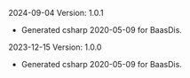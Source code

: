 2024-09-04 Version: 1.0.1
- Generated csharp 2020-05-09 for BaasDis.

2023-12-15 Version: 1.0.0
- Generated csharp 2020-05-09 for BaasDis.


